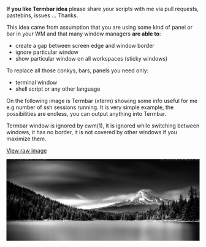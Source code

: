 **If you like Termbar idea** please share your scripts with me via pull
requests, pastebins, issues ...  Thanks.

This idea came from assumption that you are using some kind of panel or
bar in your WM and that many window managers **are able to**:

* create a gap between screen edge and window border
* ignore particular window
* show particular window on all workspaces (sticky windows)

To replace all those conkys, bars, panels you need only:

* terminal window
* shell script or any other language

On the following image is Termbar (xterm) showing some info useful for
me e.g number of ssh sessions running.  It is very simple example, the
possibilities are endless, you can output anything into Termbar.

Termbar window is ignored by cwm(1), it is ignored while switching
between windows, it has no border, it is not covered by other windows if
you maximize them.

[View raw image](https://raw.githubusercontent.com/vetelko/termbar/master/screenshot.png)

![Image of Termbar running in cwm](./screenshot.png "Termbar running in cwm")
